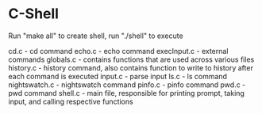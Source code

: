 # C-Shell

Run "make all" to create shell, run "./shell" to execute

cd.c - cd command
echo.c - echo command
execInput.c - external commands
globals.c - contains functions that are used across various files
history.c - history command, also contains function to write to history after each command is executed
input.c - parse input
ls.c - ls command
nightswatch.c - nightswatch command
pinfo.c - pinfo command
pwd.c - pwd command
shell.c - main file, responsible for printing prompt, taking input, and calling respective functions